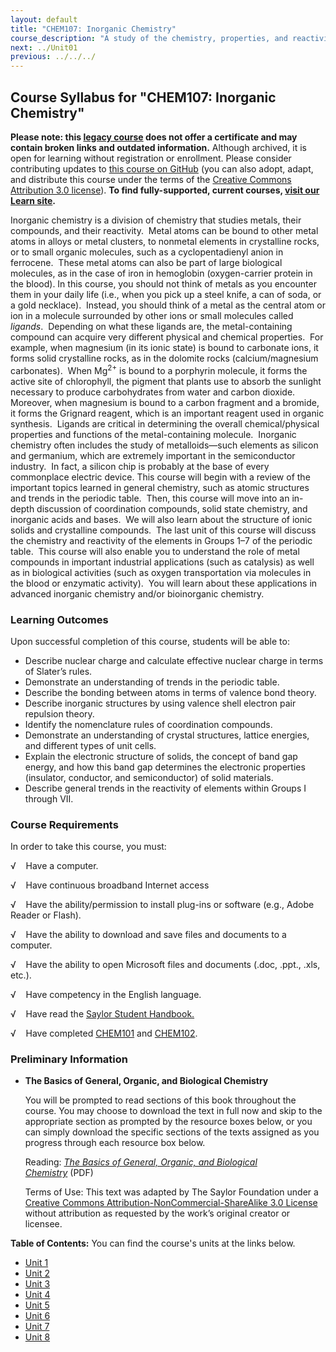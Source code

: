 ```yaml
---
layout: default
title: "CHEM107: Inorganic Chemistry"
course_description: "A study of the chemistry, properties, and reactivity of metal-containing compounds. Topics include atomic structure and electron configurations, bonding theories, ionic bonding, ionic solids and packing structures, band theory, alloys, semiconductors, and superconductors, inorganic acids and bases, and the properties and compounds of Group 1-7 elements."
next: ../Unit01
previous: ../../../
---
```

Course Syllabus for "CHEM107: Inorganic Chemistry"
--------------------------------------------------

**Please note: this [legacy course](https://sayloracademy.zendesk.com/hc/en-us/articles/206089967) does not offer a certificate and may contain 
broken links and outdated information.** Although archived, it is open 
for learning without registration or enrollment. Please consider contributing 
updates to [this course on GitHub](https://github.com/saylordotorg/course_chem107) 
(you can also adopt, adapt, and distribute this course under the terms of 
the [Creative Commons Attribution 3.0 license](http://creativecommons.org/licenses/by/3.0/)). **To find fully-supported, current courses, [visit our 
Learn site](https://learn.saylor.org).**

Inorganic chemistry is a division of chemistry that studies metals,
their compounds, and their reactivity.  Metal atoms can be bound to
other metal atoms in alloys or metal clusters, to nonmetal elements in
crystalline rocks, or to small organic molecules, such as a
cyclopentadienyl anion in ferrocene.  These metal atoms can also be part
of large biological molecules, as in the case of iron in hemoglobin
(oxygen-carrier protein in the blood). In this course, you should not
think of metals as you encounter them in your daily life (i.e., when you
pick up a steel knife, a can of soda, or a gold necklace).  Instead, you
should think of a metal as the central atom or ion in a molecule
surrounded by other ions or small molecules called *ligands*.  Depending
on what these ligands are, the metal-containing compound can acquire
very different physical and chemical properties.  For example, when
magnesium (in its ionic state) is bound to carbonate ions, it forms
solid crystalline rocks, as in the dolomite rocks (calcium/magnesium
carbonates).  When Mg<sup>2+</sup> is bound to a porphyrin molecule, it
forms the active site of chlorophyll, the pigment that plants use to
absorb the sunlight necessary to produce carbohydrates from water and
carbon dioxide.  Moreover, when magnesium is bound to a carbon fragment
and a bromide, it forms the Grignard reagent, which is an important
reagent used in organic synthesis.  Ligands are critical in determining
the overall chemical/physical properties and functions of the
metal-containing molecule.  Inorganic chemistry often includes the study
of metalloids—such elements as silicon and germanium, which are
extremely important in the semiconductor industry.  In fact, a silicon
chip is probably at the base of every commonplace electric device. This
course will begin with a review of the important topics learned in
general chemistry, such as atomic structures and trends in the periodic
table.  Then, this course will move into an in-depth discussion of
coordination compounds, solid state chemistry, and inorganic acids and
bases.  We will also learn about the structure of ionic solids and
crystalline compounds.  The last unit of this course will discuss the
chemistry and reactivity of the elements in Groups 1–7 of the periodic
table.  This course will also enable you to understand the role of metal
compounds in important industrial applications (such as catalysis) as
well as in biological activities (such as oxygen transportation via
molecules in the blood or enzymatic activity).  You will learn about
these applications in advanced inorganic chemistry and/or bioinorganic
chemistry.

### Learning Outcomes

Upon successful completion of this course, students will be able to:

-   Describe nuclear charge and calculate effective nuclear charge in
    terms of Slater’s rules.
-   Demonstrate an understanding of trends in the periodic table.
-   Describe the bonding between atoms in terms of valence bond theory.
-   Describe inorganic structures by using valence shell electron pair
    repulsion theory.
-   Identify the nomenclature rules of coordination compounds.
-   Demonstrate an understanding of crystal structures, lattice
    energies, and different types of unit cells.
-   Explain the electronic structure of solids, the concept of band gap
    energy, and how this band gap determines the electronic properties
    (insulator, conductor, and semiconductor) of solid materials.
-   Describe general trends in the reactivity of elements within Groups
    I through VII.

### Course Requirements

In order to take this course, you must:  
  
 √    Have a computer.  
  
 √    Have continuous broadband Internet access  
  
 √    Have the ability/permission to install plug-ins or software (e.g.,
Adobe Reader or Flash).  
  
 √    Have the ability to download and save files and documents to a
computer.  
  
 √    Have the ability to open Microsoft files and documents (.doc,
.ppt., .xls, etc.).  
  
 √    Have competency in the English language.  
  
 √    Have read the [Saylor Student
Handbook.](http://www.saylor.org/site/wp-content/uploads/2012/05/Saylor-StudentHandbook.pdf)  
  
 √    Have completed [CHEM101](http://www.saylor.org/courses/chem101)
and [CHEM102](http://www.saylor.org/courses/chem102).

### Preliminary Information

-   **The Basics of General, Organic, and Biological Chemistry**

    You will be prompted to read sections of this book throughout the
    course. You may choose to download the text in full now and skip to
    the appropriate section as prompted by the resource boxes below, or
    you can simply download the specific sections of the texts assigned
    as you progress through each resource box below.  

    Reading: [*The Basics of General, Organic, and Biological
    Chemistry*](http://web.archive.org/web/20131024125808/http://www.saylor.org/site/textbooks/The%20Basics%20of%20General,%20Organic%20and%20Biological%20Chemistry.pdf) (PDF)  
      
     Terms of Use: This text was adapted by The Saylor Foundation under
    a [Creative Commons Attribution-NonCommercial-ShareAlike 3.0
    License](http://creativecommons.org/licenses/by-nc-sa/3.0/) without
    attribution as requested by the work’s original creator or licensee.

**Table of Contents:** You can find the course's units at the links below.

- [Unit 1](https://legacy.saylor.org/chem107/Unit01/)
- [Unit 2](https://legacy.saylor.org/chem107/Unit02/)
- [Unit 3](https://legacy.saylor.org/chem107/Unit03/)
- [Unit 4](https://legacy.saylor.org/chem107/Unit04/)
- [Unit 5](https://legacy.saylor.org/chem107/Unit05/)
- [Unit 6](https://legacy.saylor.org/chem107/Unit06/)
- [Unit 7](https://legacy.saylor.org/chem107/Unit07/)
- [Unit 8](https://legacy.saylor.org/chem107/Unit08/)
